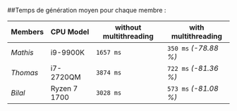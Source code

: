 ##Temps de génération moyen pour chaque membre :

**Members** | **CPU Model** | **without multithreading** | **with multithreading**
---         | ---           | ---                        | ---
*Mathis*    | i9-9900K      | `1657 ms`                  | `350 ms` *(-78.88 %)* 
*Thomas*    | i7-2720QM     | `3874 ms`                  | `722 ms` *(-81.36 %)* 
*Bilal*     | Ryzen 7 1700  | `3028 ms`                  | `573 ms` *(-81.08 %)* 